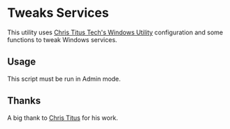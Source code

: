 # Tweaks Services
This utility uses [Chris Titus Tech's Windows Utility](https://github.com/ChrisTitusTech/winutil) configuration and some functions to tweak Windows services.

## Usage

This script must be run in Admin mode.

## Thanks

A big thank to [Chris Titus](https://github.com/ChrisTitusTech/winutil) for his work.